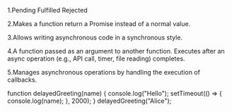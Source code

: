 1.Pending
 Fulfilled
 Rejected
 
2.Makes a function return a Promise instead of a normal value.

3.Allows writing asynchronous code in a synchronous style.

4.A function passed as an argument to another function. Executes after an async operation (e.g., API call, timer, file reading) completes.

5.Manages asynchronous operations by handling the execution of callbacks.



function delayedGreeting(name) {
    console.log("Hello"); 
    setTimeout(() => {
        console.log(name); 
    }, 2000);
}
delayedGreeting("Alice");
